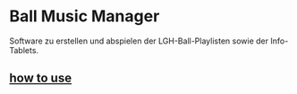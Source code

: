 # Ball Music Manager
Software zu erstellen und abspielen der LGH-Ball-Playlisten sowie der Info-Tablets.

## [how to use](docs/README.md)
